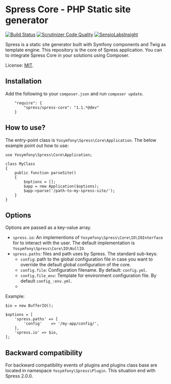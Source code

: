 Spress Core - PHP Static site generator
=======================================

[![Build Status](https://travis-ci.org/spress/Spress.png?branch=master)](https://travis-ci.org/spress/Spress)
[![Scrutinizer Code Quality](https://scrutinizer-ci.com/g/spress/Spress/badges/quality-score.png?b=master)](https://scrutinizer-ci.com/g/spress/Spress/?branch=master)
[![SensioLabsInsight](https://insight.sensiolabs.com/projects/1ea79d8e-894d-4cf5-8f64-c941376b3f77/mini.png)](https://insight.sensiolabs.com/projects/1ea79d8e-894d-4cf5-8f64-c941376b3f77)

Spress is a static site generator built with Symfony components and Twig as template engine. This repository is the
core of Spress application. You can to integrate Spress Core in your solutions using Composer.

License: [MIT](https://github.com/yosymfony/Spress/blob/master/LICENSE).

Installation
------------
Add the following to your `composer.json` and run `composer update`.

```
    "require": {
        "spress/spress-core": "1.1.*@dev"
    }

```

How to use?
-----------
The entry-point class is `Yosymfony\Spress\Core\Application`. The below example point out how to use:

```
use Yosymfony\Spress\Core\Application;

class MyClass
{
    public function parseSite()
    {
        $options = [];
        $app = new Application($options);
        $app->parse('/path-to-my-spress-site/');
    }
}
```

## Options
Options are passed as a key-value array.

* `spress.io`: An implementions of `Yosymfony\Spress\Core\IO\IOInterface` for to interact with the user. The default implementation is `Yosymfony\Spress\Core\IO\NullIO`.
* `spress.paths`: files and path uses by Spress. The standard sub-keys:
  * `config`: path to the global configuration file in case you want to override the default global configuration of the core.
  * `config.file`: Configuration filename. By default: `config.yml`.
  * `config.file_env`: Template for environment configuration file. By default `config_:env.yml`.
  * 

Example:
```
$io = new BufferIO();

$options = [
    'spress.paths' => [
        'config'    => '/my-app/config/',
    ],
    'spress.io' => $io,
];
```

Backward compatibility
----------------------
For backward compatibility events of plugins and plugins class base are located in namespace `Yosymfony\Spress\Plugin`.
This situation end with Spress 2.0.0.